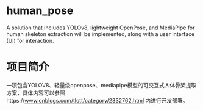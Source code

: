 # human_pose
A solution that includes YOLOv8, lightweight OpenPose, and MediaPipe for human skeleton extraction will be implemented, along with a user interface (UI) for interaction.
# 项目简介
一项包含YOLOV8、轻量级openpose、mediapipe模型的可交互式人体骨架提取方案，具体内容可以参照https://www.cnblogs.com/tlott/category/2332762.html 内进行开发部署。
